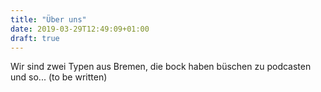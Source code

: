 ```yaml
---
title: "Über uns"
date: 2019-03-29T12:49:09+01:00
draft: true
---
```


Wir sind zwei Typen aus Bremen, die bock haben büschen zu podcasten und so... (to be written)

